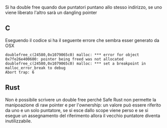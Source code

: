 Si ha double free quando due puntatori puntano allo stesso indirizzo, se uno viene liberato l'altro sarà un dangling pointer 

## C
Eseguendo il codice si ha il seguente errore che sembra esser generato da OSX
```
doublefree_c(24580,0x1079065c0) malloc: *** error for object 0x7fe26e400600: pointer being freed was not allocated
doublefree_c(24580,0x1079065c0) malloc: *** set a breakpoint in malloc_error_break to debug
Abort trap: 6
```

## Rust
Non è possibile scrivere un double free perché Safe Rust non permette la manipoazione di raw pointer e per l'ownership: un valore può essere riferito da uno e un solo puntatore, se si esce dallo scope viene perso e se si esegue un assegnamento del riferimento allora il vecchio puntatore diventa inutilizzabile.
